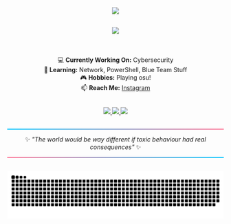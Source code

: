 <h1 align="center">
  <img src="https://readme-typing-svg.herokuapp.com/?font=Righteous&size=35&pause=1000&color=00C3FF&center=true&vCenter=true&width=500&height=70&lines=Hi+There!+👋;+It's+hs1ux;" />
</h1>

<h3 align="center">
  <img src="https://readme-typing-svg.herokuapp.com/?font=Fira+Code&size=22&pause=1000&color=FF6F91&center=true&vCenter=true&width=600&height=40&lines=Just+a+guy+who+is+interested+in+Cybersecurity+%F0%9F%87%A6%F0%9F%87%BF" />
</h3>

<br/>

<div align="center">

💻 **Currently Working On:** Cybersecurity  
🌱 **Learning:** Network, PowerShell, Blue Team Stuff  
🎮 **Hobbies:** Playing osu!  
📫 **Reach Me:** [Instagram](https://www.instagram.com/muradbakirov)  

</div>

<br/>

<div align="center"> 
  <a href="mailto:bekirovm453@gmail.com">
    <img src="https://skillicons.dev/icons?i=gmail" width="45px" />
  </a>
  <a href="https://www.linkedin.com/in/murad-bakirov-115067238/" target="_blank">
    <img src="https://skillicons.dev/icons?i=linkedin" width="45px" />
  </a>
  <a href="https://osu.ppy.sh/users/28000064" target="_blank">
    <img src="https://skillicons.dev/icons?i=osu" width="45px" />
  </a>
</div>

<br/>

<hr style="border: 0; height: 2px; background: linear-gradient(90deg, #00C3FF, #FF6F91);" />

<div align="center">
  
✨ *"The world would be way different if toxic behaviour had real consequences"* ✨
  
</div>

<hr style="border: 0; height: 2px; background: linear-gradient(90deg, #FF6F91, #00C3FF);" />

<div align="center">
  <br>
  <img alt="snake eating my contributions" src="https://raw.githubusercontent.com/salesp07/salesp07/output/github-contribution-grid-snake.svg" />
  <br/><br/><br/>
</div>
